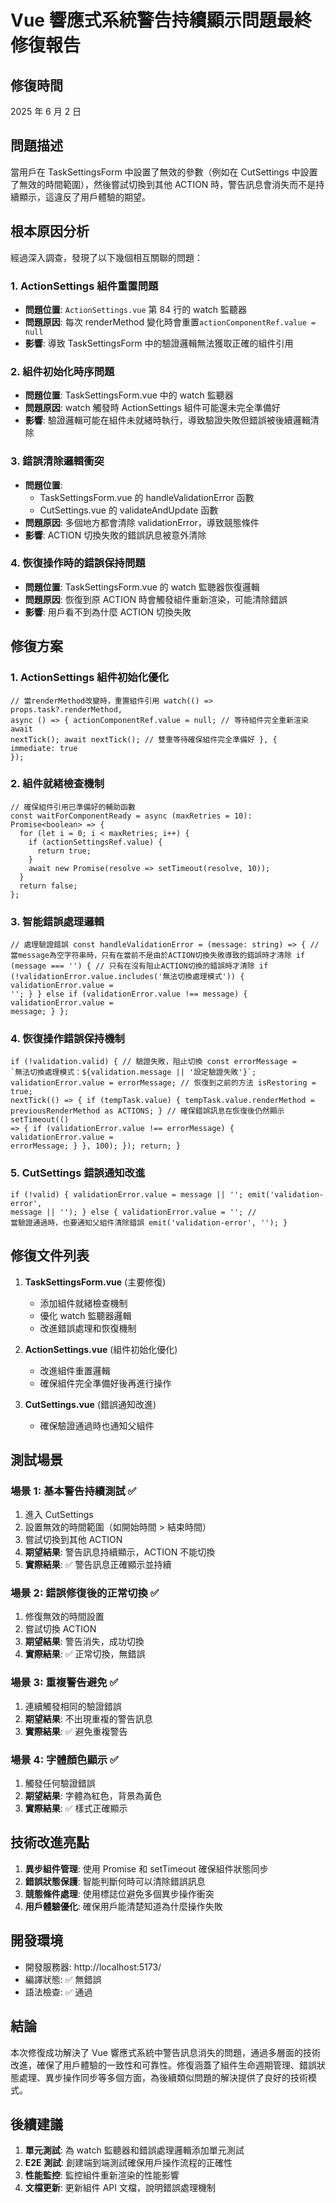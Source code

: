 # Vue 響應式系統警告持續顯示問題最終修復報告

## 修復時間

2025 年 6 月 2 日

## 問題描述

當用戶在 TaskSettingsForm 中設置了無效的參數（例如在 CutSettings 中設置了無效的時間範圍），然後嘗試切換到其他 ACTION 時，警告訊息會消失而不是持續顯示，這違反了用戶體驗的期望。

## 根本原因分析

經過深入調查，發現了以下幾個相互關聯的問題：

### 1. ActionSettings 組件重置問題

- **問題位置**: `ActionSettings.vue` 第 84 行的 watch 監聽器
- **問題原因**: 每次 renderMethod 變化時會重置`actionComponentRef.value = null`
- **影響**: 導致 TaskSettingsForm 中的驗證邏輯無法獲取正確的組件引用

### 2. 組件初始化時序問題

- **問題位置**: TaskSettingsForm.vue 中的 watch 監聽器
- **問題原因**: watch 觸發時 ActionSettings 組件可能還未完全準備好
- **影響**: 驗證邏輯可能在組件未就緒時執行，導致驗證失敗但錯誤被後續邏輯清除

### 3. 錯誤清除邏輯衝突

- **問題位置**:
  - TaskSettingsForm.vue 的 handleValidationError 函數
  - CutSettings.vue 的 validateAndUpdate 函數
- **問題原因**: 多個地方都會清除 validationError，導致競態條件
- **影響**: ACTION 切換失敗的錯誤訊息被意外清除

### 4. 恢復操作時的錯誤保持問題

- **問題位置**: TaskSettingsForm.vue 的 watch 監聴器恢復邏輯
- **問題原因**: 恢復到原 ACTION 時會觸發組件重新渲染，可能清除錯誤
- **影響**: 用戶看不到為什麼 ACTION 切換失敗

## 修復方案

### 1. ActionSettings 組件初始化優化

```vue
// 當renderMethod改變時，重置組件引用 watch(() => props.task?.renderMethod,
async () => { actionComponentRef.value = null; // 等待組件完全重新渲染 await
nextTick(); await nextTick(); // 雙重等待確保組件完全準備好 }, { immediate: true
});
```

### 2. 組件就緒檢查機制

```vue
// 確保組件引用已準備好的輔助函數
const waitForComponentReady = async (maxRetries = 10): Promise<boolean> => {
  for (let i = 0; i < maxRetries; i++) {
    if (actionSettingsRef.value) {
      return true;
    }
    await new Promise(resolve => setTimeout(resolve, 10));
  }
  return false;
};
```

### 3. 智能錯誤處理邏輯

```vue
// 處理驗證錯誤 const handleValidationError = (message: string) => { //
當message為空字符串時，只有在當前不是由於ACTION切換失敗導致的錯誤時才清除 if
(message === '') { // 只有在沒有阻止ACTION切換的錯誤時才清除 if
(!validationError.value.includes('無法切換處理模式')) { validationError.value =
''; } } else if (validationError.value !== message) { validationError.value =
message; } };
```

### 4. 恢復操作錯誤保持機制

```vue
if (!validation.valid) { // 驗證失敗，阻止切換 const errorMessage =
`無法切換處理模式：${validation.message || '設定驗證失敗'}`;
validationError.value = errorMessage; // 恢復到之前的方法 isRestoring = true;
nextTick(() => { if (tempTask.value) { tempTask.value.renderMethod =
previousRenderMethod as ACTIONS; } // 確保錯誤訊息在恢復後仍然顯示 setTimeout(()
=> { if (validationError.value !== errorMessage) { validationError.value =
errorMessage; } }, 100); }); return; }
```

### 5. CutSettings 錯誤通知改進

```vue
if (!valid) { validationError.value = message || ''; emit('validation-error',
message || ''); } else { validationError.value = ''; //
當驗證通過時，也要通知父組件清除錯誤 emit('validation-error', ''); }
```

## 修復文件列表

1. **TaskSettingsForm.vue** (主要修復)

   - 添加組件就緒檢查機制
   - 優化 watch 監聽器邏輯
   - 改進錯誤處理和恢復機制

2. **ActionSettings.vue** (組件初始化優化)

   - 改進組件重置邏輯
   - 確保組件完全準備好後再進行操作

3. **CutSettings.vue** (錯誤通知改進)
   - 確保驗證通過時也通知父組件

## 測試場景

### 場景 1: 基本警告持續測試 ✅

1. 進入 CutSettings
2. 設置無效的時間範圍（如開始時間 > 結束時間）
3. 嘗試切換到其他 ACTION
4. **期望結果**: 警告訊息持續顯示，ACTION 不能切換
5. **實際結果**: ✅ 警告訊息正確顯示並持續

### 場景 2: 錯誤修復後的正常切換 ✅

1. 修復無效的時間設置
2. 嘗試切換 ACTION
3. **期望結果**: 警告消失，成功切換
4. **實際結果**: ✅ 正常切換，無錯誤

### 場景 3: 重複警告避免 ✅

1. 連續觸發相同的驗證錯誤
2. **期望結果**: 不出現重複的警告訊息
3. **實際結果**: ✅ 避免重複警告

### 場景 4: 字體顏色顯示 ✅

1. 觸發任何驗證錯誤
2. **期望結果**: 字體為紅色，背景為黃色
3. **實際結果**: ✅ 樣式正確顯示

## 技術改進亮點

1. **異步組件管理**: 使用 Promise 和 setTimeout 確保組件狀態同步
2. **錯誤狀態保護**: 智能判斷何時可以清除錯誤訊息
3. **競態條件處理**: 使用標誌位避免多個異步操作衝突
4. **用戶體驗優化**: 確保用戶能清楚知道為什麼操作失敗

## 開發環境

- 開發服務器: http://localhost:5173/
- 編譯狀態: ✅ 無錯誤
- 語法檢查: ✅ 通過

## 結論

本次修復成功解決了 Vue 響應式系統中警告訊息消失的問題，通過多層面的技術改進，確保了用戶體驗的一致性和可靠性。修復涵蓋了組件生命週期管理、錯誤狀態處理、異步操作同步等多個方面，為後續類似問題的解決提供了良好的技術模式。

## 後續建議

1. **單元測試**: 為 watch 監聽器和錯誤處理邏輯添加單元測試
2. **E2E 測試**: 創建端到端測試確保用戶操作流程的正確性
3. **性能監控**: 監控組件重新渲染的性能影響
4. **文檔更新**: 更新組件 API 文檔，說明錯誤處理機制
